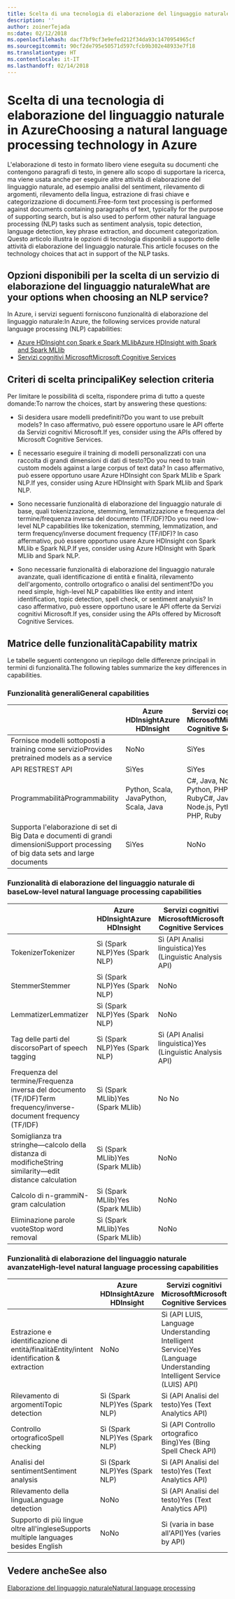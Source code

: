 ```yaml
---
title: Scelta di una tecnologia di elaborazione del linguaggio naturale
description: ''
author: zoinerTejada
ms:date: 02/12/2018
ms.openlocfilehash: dacf7bf9cf3e9efed212f34da93c1470954965cf
ms.sourcegitcommit: 90cf2de795e50571d597cfcb9b302e48933e7f18
ms.translationtype: HT
ms.contentlocale: it-IT
ms.lasthandoff: 02/14/2018
---
```

# <a name="choosing-a-natural-language-processing-technology-in-azure"></a><span data-ttu-id="d21e8-102">Scelta di una tecnologia di elaborazione del linguaggio naturale in Azure</span><span class="sxs-lookup"><span data-stu-id="d21e8-102">Choosing a natural language processing technology in Azure</span></span>

<span data-ttu-id="d21e8-103">L'elaborazione di testo in formato libero viene eseguita su documenti che contengono paragrafi di testo, in genere allo scopo di supportare la ricerca, ma viene usata anche per eseguire altre attività di elaborazione del linguaggio naturale, ad esempio analisi del sentiment, rilevamento di argomenti, rilevamento della lingua, estrazione di frasi chiave e categorizzazione di documenti.</span><span class="sxs-lookup"><span data-stu-id="d21e8-103">Free-form text processing is performed against documents containing paragraphs of text, typically for the purpose of supporting search, but is also used to perform other natural language processing (NLP) tasks such as sentiment analysis, topic detection, language detection, key phrase extraction, and document categorization.</span></span> <span data-ttu-id="d21e8-104">Questo articolo illustra le opzioni di tecnologia disponibili a supporto delle attività di elaborazione del linguaggio naturale.</span><span class="sxs-lookup"><span data-stu-id="d21e8-104">This article focuses on the technology choices that act in support of the NLP tasks.</span></span>

## <a name="what-are-your-options-when-choosing-an-nlp-service"></a><span data-ttu-id="d21e8-105">Opzioni disponibili per la scelta di un servizio di elaborazione del linguaggio naturale</span><span class="sxs-lookup"><span data-stu-id="d21e8-105">What are your options when choosing an NLP service?</span></span>

<span data-ttu-id="d21e8-106">In Azure, i servizi seguenti forniscono funzionalità di elaborazione del linguaggio naturale:</span><span class="sxs-lookup"><span data-stu-id="d21e8-106">In Azure, the following services provide natural language processing (NLP) capabilities:</span></span>

- [<span data-ttu-id="d21e8-107">Azure HDInsight con Spark e Spark MLlib</span><span class="sxs-lookup"><span data-stu-id="d21e8-107">Azure HDInsight with Spark and Spark MLlib</span></span>](/azure/hdinsight/spark/apache-spark-overview)
- [<span data-ttu-id="d21e8-108">Servizi cognitivi Microsoft</span><span class="sxs-lookup"><span data-stu-id="d21e8-108">Microsoft Cognitive Services</span></span>](/azure/#pivot=products&panel=cognitive)

## <a name="key-selection-criteria"></a><span data-ttu-id="d21e8-109">Criteri di scelta principali</span><span class="sxs-lookup"><span data-stu-id="d21e8-109">Key selection criteria</span></span>

<span data-ttu-id="d21e8-110">Per limitare le possibilità di scelta, rispondere prima di tutto a queste domande:</span><span class="sxs-lookup"><span data-stu-id="d21e8-110">To narrow the choices, start by answering these questions:</span></span>

- <span data-ttu-id="d21e8-111">Si desidera usare modelli predefiniti?</span><span class="sxs-lookup"><span data-stu-id="d21e8-111">Do you want to use prebuilt models?</span></span> <span data-ttu-id="d21e8-112">In caso affermativo, può essere opportuno usare le API offerte da Servizi cognitivi Microsoft.</span><span class="sxs-lookup"><span data-stu-id="d21e8-112">If yes, consider using the APIs offered by Microsoft Cognitive Services.</span></span>

- <span data-ttu-id="d21e8-113">È necessario eseguire il training di modelli personalizzati con una raccolta di grandi dimensioni di dati di testo?</span><span class="sxs-lookup"><span data-stu-id="d21e8-113">Do you need to train custom models against a large corpus of text data?</span></span> <span data-ttu-id="d21e8-114">In caso affermativo, può essere opportuno usare Azure HDInsight con Spark MLlib e Spark NLP.</span><span class="sxs-lookup"><span data-stu-id="d21e8-114">If yes, consider using Azure HDInsight with Spark MLlib and Spark NLP.</span></span>

- <span data-ttu-id="d21e8-115">Sono necessarie funzionalità di elaborazione del linguaggio naturale di base, quali tokenizzazione, stemming, lemmatizzazione e frequenza del termine/frequenza inversa del documento (TF/IDF)?</span><span class="sxs-lookup"><span data-stu-id="d21e8-115">Do you need low-level NLP capabilities like tokenization, stemming, lemmatization, and term frequency/inverse document frequency (TF/IDF)?</span></span> <span data-ttu-id="d21e8-116">In caso affermativo, può essere opportuno usare Azure HDInsight con Spark MLlib e Spark NLP.</span><span class="sxs-lookup"><span data-stu-id="d21e8-116">If yes, consider using Azure HDInsight with Spark MLlib and Spark NLP.</span></span>

- <span data-ttu-id="d21e8-117">Sono necessarie funzionalità di elaborazione del linguaggio naturale avanzate, quali identificazione di entità e finalità, rilevamento dell'argomento, controllo ortografico o analisi del sentiment?</span><span class="sxs-lookup"><span data-stu-id="d21e8-117">Do you need simple, high-level NLP capabilities like entity and intent identification, topic detection, spell check, or sentiment analysis?</span></span> <span data-ttu-id="d21e8-118">In caso affermativo, può essere opportuno usare le API offerte da Servizi cognitivi Microsoft.</span><span class="sxs-lookup"><span data-stu-id="d21e8-118">If yes, consider using the APIs offered by Microsoft Cognitive Services.</span></span>

## <a name="capability-matrix"></a><span data-ttu-id="d21e8-119">Matrice delle funzionalità</span><span class="sxs-lookup"><span data-stu-id="d21e8-119">Capability matrix</span></span>

<span data-ttu-id="d21e8-120">Le tabelle seguenti contengono un riepilogo delle differenze principali in termini di funzionalità.</span><span class="sxs-lookup"><span data-stu-id="d21e8-120">The following tables summarize the key differences in capabilities.</span></span>  

### <a name="general-capabilities"></a><span data-ttu-id="d21e8-121">Funzionalità generali</span><span class="sxs-lookup"><span data-stu-id="d21e8-121">General capabilities</span></span>

| | <span data-ttu-id="d21e8-122">Azure HDInsight</span><span class="sxs-lookup"><span data-stu-id="d21e8-122">Azure HDInsight</span></span> | <span data-ttu-id="d21e8-123">Servizi cognitivi Microsoft</span><span class="sxs-lookup"><span data-stu-id="d21e8-123">Microsoft Cognitive Services</span></span> |
| --- | --- | --- |
| <span data-ttu-id="d21e8-124">Fornisce modelli sottoposti a training come servizio</span><span class="sxs-lookup"><span data-stu-id="d21e8-124">Provides pretrained models as a service</span></span> | <span data-ttu-id="d21e8-125">No</span><span class="sxs-lookup"><span data-stu-id="d21e8-125">No</span></span> | <span data-ttu-id="d21e8-126">Sì</span><span class="sxs-lookup"><span data-stu-id="d21e8-126">Yes</span></span> |
| <span data-ttu-id="d21e8-127">API REST</span><span class="sxs-lookup"><span data-stu-id="d21e8-127">REST API</span></span> | <span data-ttu-id="d21e8-128">Sì</span><span class="sxs-lookup"><span data-stu-id="d21e8-128">Yes</span></span> | <span data-ttu-id="d21e8-129">Sì</span><span class="sxs-lookup"><span data-stu-id="d21e8-129">Yes</span></span> |
| <span data-ttu-id="d21e8-130">Programmabilità</span><span class="sxs-lookup"><span data-stu-id="d21e8-130">Programmability</span></span> | <span data-ttu-id="d21e8-131">Python, Scala, Java</span><span class="sxs-lookup"><span data-stu-id="d21e8-131">Python, Scala, Java</span></span> | <span data-ttu-id="d21e8-132">C#, Java, Node.js, Python, PHP, Ruby</span><span class="sxs-lookup"><span data-stu-id="d21e8-132">C#, Java, Node.js, Python, PHP, Ruby</span></span> |
| <span data-ttu-id="d21e8-133">Supporta l'elaborazione di set di Big Data e documenti di grandi dimensioni</span><span class="sxs-lookup"><span data-stu-id="d21e8-133">Support processing of big data sets and large documents</span></span> | <span data-ttu-id="d21e8-134">Sì</span><span class="sxs-lookup"><span data-stu-id="d21e8-134">Yes</span></span> | <span data-ttu-id="d21e8-135">No</span><span class="sxs-lookup"><span data-stu-id="d21e8-135">No</span></span> |

### <a name="low-level-natural-language-processing-capabilities"></a><span data-ttu-id="d21e8-136">Funzionalità di elaborazione del linguaggio naturale di base</span><span class="sxs-lookup"><span data-stu-id="d21e8-136">Low-level natural language processing capabilities</span></span>

| | <span data-ttu-id="d21e8-137">Azure HDInsight</span><span class="sxs-lookup"><span data-stu-id="d21e8-137">Azure HDInsight</span></span> | <span data-ttu-id="d21e8-138">Servizi cognitivi Microsoft</span><span class="sxs-lookup"><span data-stu-id="d21e8-138">Microsoft Cognitive Services</span></span> |  
| --- | --- | --- | 
| <span data-ttu-id="d21e8-139">Tokenizer</span><span class="sxs-lookup"><span data-stu-id="d21e8-139">Tokenizer</span></span> | <span data-ttu-id="d21e8-140">Sì (Spark NLP)</span><span class="sxs-lookup"><span data-stu-id="d21e8-140">Yes (Spark NLP)</span></span> | <span data-ttu-id="d21e8-141">Sì (API Analisi linguistica)</span><span class="sxs-lookup"><span data-stu-id="d21e8-141">Yes (Linguistic Analysis API)</span></span> |
| <span data-ttu-id="d21e8-142">Stemmer</span><span class="sxs-lookup"><span data-stu-id="d21e8-142">Stemmer</span></span> | <span data-ttu-id="d21e8-143">Sì (Spark NLP)</span><span class="sxs-lookup"><span data-stu-id="d21e8-143">Yes (Spark NLP)</span></span> | <span data-ttu-id="d21e8-144">No</span><span class="sxs-lookup"><span data-stu-id="d21e8-144">No</span></span> |
| <span data-ttu-id="d21e8-145">Lemmatizer</span><span class="sxs-lookup"><span data-stu-id="d21e8-145">Lemmatizer</span></span> | <span data-ttu-id="d21e8-146">Sì (Spark NLP)</span><span class="sxs-lookup"><span data-stu-id="d21e8-146">Yes (Spark NLP)</span></span> | <span data-ttu-id="d21e8-147">No</span><span class="sxs-lookup"><span data-stu-id="d21e8-147">No</span></span> |
| <span data-ttu-id="d21e8-148">Tag delle parti del discorso</span><span class="sxs-lookup"><span data-stu-id="d21e8-148">Part of speech tagging</span></span> | <span data-ttu-id="d21e8-149">Sì (Spark NLP)</span><span class="sxs-lookup"><span data-stu-id="d21e8-149">Yes (Spark NLP)</span></span> | <span data-ttu-id="d21e8-150">Sì (API Analisi linguistica)</span><span class="sxs-lookup"><span data-stu-id="d21e8-150">Yes (Linguistic Analysis API)</span></span> |
| <span data-ttu-id="d21e8-151">Frequenza del termine/Frequenza inversa del documento (TF/IDF)</span><span class="sxs-lookup"><span data-stu-id="d21e8-151">Term frequency/inverse-document frequency (TF/IDF)</span></span> | <span data-ttu-id="d21e8-152">Sì (Spark MLlib)</span><span class="sxs-lookup"><span data-stu-id="d21e8-152">Yes (Spark MLlib)</span></span> | <span data-ttu-id="d21e8-153">No </span><span class="sxs-lookup"><span data-stu-id="d21e8-153">No</span></span> |
| <span data-ttu-id="d21e8-154">Somiglianza tra stringhe&mdash;calcolo della distanza di modifiche</span><span class="sxs-lookup"><span data-stu-id="d21e8-154">String similarity&mdash;edit distance calculation</span></span> | <span data-ttu-id="d21e8-155">Sì (Spark MLlib)</span><span class="sxs-lookup"><span data-stu-id="d21e8-155">Yes (Spark MLlib)</span></span> | <span data-ttu-id="d21e8-156">No</span><span class="sxs-lookup"><span data-stu-id="d21e8-156">No</span></span> |
| <span data-ttu-id="d21e8-157">Calcolo di n-grammi</span><span class="sxs-lookup"><span data-stu-id="d21e8-157">N-gram calculation</span></span> | <span data-ttu-id="d21e8-158">Sì (Spark MLlib)</span><span class="sxs-lookup"><span data-stu-id="d21e8-158">Yes (Spark MLlib)</span></span> | <span data-ttu-id="d21e8-159">No</span><span class="sxs-lookup"><span data-stu-id="d21e8-159">No</span></span> |
| <span data-ttu-id="d21e8-160">Eliminazione parole vuote</span><span class="sxs-lookup"><span data-stu-id="d21e8-160">Stop word removal</span></span> | <span data-ttu-id="d21e8-161">Sì (Spark MLlib)</span><span class="sxs-lookup"><span data-stu-id="d21e8-161">Yes (Spark MLlib)</span></span> | <span data-ttu-id="d21e8-162">No</span><span class="sxs-lookup"><span data-stu-id="d21e8-162">No</span></span> |

### <a name="high-level-natural-language-processing-capabilities"></a><span data-ttu-id="d21e8-163">Funzionalità di elaborazione del linguaggio naturale avanzate</span><span class="sxs-lookup"><span data-stu-id="d21e8-163">High-level natural language processing capabilities</span></span>

| | <span data-ttu-id="d21e8-164">Azure HDInsight</span><span class="sxs-lookup"><span data-stu-id="d21e8-164">Azure HDInsight</span></span> | <span data-ttu-id="d21e8-165">Servizi cognitivi Microsoft</span><span class="sxs-lookup"><span data-stu-id="d21e8-165">Microsoft Cognitive Services</span></span> |
| --- | --- | --- | 
| <span data-ttu-id="d21e8-166">Estrazione e identificazione di entità/finalità</span><span class="sxs-lookup"><span data-stu-id="d21e8-166">Entity/intent identification & extraction</span></span> | <span data-ttu-id="d21e8-167">No</span><span class="sxs-lookup"><span data-stu-id="d21e8-167">No</span></span> | <span data-ttu-id="d21e8-168">Sì (API LUIS, Language Understanding Intelligent Service)</span><span class="sxs-lookup"><span data-stu-id="d21e8-168">Yes (Language Understanding Intelligent Service (LUIS) API)</span></span> |    
| <span data-ttu-id="d21e8-169">Rilevamento di argomenti</span><span class="sxs-lookup"><span data-stu-id="d21e8-169">Topic detection</span></span> | <span data-ttu-id="d21e8-170">Sì (Spark NLP)</span><span class="sxs-lookup"><span data-stu-id="d21e8-170">Yes (Spark NLP)</span></span> | <span data-ttu-id="d21e8-171">Sì (API Analisi del testo)</span><span class="sxs-lookup"><span data-stu-id="d21e8-171">Yes (Text Analytics API)</span></span> |
| <span data-ttu-id="d21e8-172">Controllo ortografico</span><span class="sxs-lookup"><span data-stu-id="d21e8-172">Spell checking</span></span> | <span data-ttu-id="d21e8-173">Sì (Spark NLP)</span><span class="sxs-lookup"><span data-stu-id="d21e8-173">Yes (Spark NLP)</span></span> | <span data-ttu-id="d21e8-174">Sì (API Controllo ortografico Bing)</span><span class="sxs-lookup"><span data-stu-id="d21e8-174">Yes (Bing Spell Check API)</span></span> |
| <span data-ttu-id="d21e8-175">Analisi del sentiment</span><span class="sxs-lookup"><span data-stu-id="d21e8-175">Sentiment analysis</span></span> | <span data-ttu-id="d21e8-176">Sì (Spark NLP)</span><span class="sxs-lookup"><span data-stu-id="d21e8-176">Yes (Spark NLP)</span></span> | <span data-ttu-id="d21e8-177">Sì (API Analisi del testo)</span><span class="sxs-lookup"><span data-stu-id="d21e8-177">Yes (Text Analytics API)</span></span> |
| <span data-ttu-id="d21e8-178">Rilevamento della lingua</span><span class="sxs-lookup"><span data-stu-id="d21e8-178">Language detection</span></span> | <span data-ttu-id="d21e8-179">No</span><span class="sxs-lookup"><span data-stu-id="d21e8-179">No</span></span> | <span data-ttu-id="d21e8-180">Sì (API Analisi del testo)</span><span class="sxs-lookup"><span data-stu-id="d21e8-180">Yes (Text Analytics API)</span></span> |
| <span data-ttu-id="d21e8-181">Supporto di più lingue oltre all'inglese</span><span class="sxs-lookup"><span data-stu-id="d21e8-181">Supports multiple languages besides English</span></span> | <span data-ttu-id="d21e8-182">No</span><span class="sxs-lookup"><span data-stu-id="d21e8-182">No</span></span> | <span data-ttu-id="d21e8-183">Sì (varia in base all'API)</span><span class="sxs-lookup"><span data-stu-id="d21e8-183">Yes (varies by API)</span></span> |

## <a name="see-also"></a><span data-ttu-id="d21e8-184">Vedere anche</span><span class="sxs-lookup"><span data-stu-id="d21e8-184">See also</span></span>

[<span data-ttu-id="d21e8-185">Elaborazione del linguaggio naturale</span><span class="sxs-lookup"><span data-stu-id="d21e8-185">Natural language processing</span></span>](../scenarios/natural-language-processing.md)